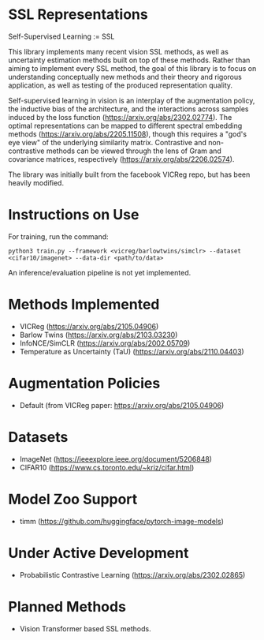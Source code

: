 # SSL Representations

Self-Supervised Learning := SSL

This library implements many recent vision SSL methods, as well as uncertainty estimation methods built on top of these methods.
Rather than aiming to implement every SSL method, the goal of this library is to focus on understanding conceptually new methods
and their theory and rigorous application, as well as testing of the produced representation quality. 

Self-supervised learning in vision is an interplay of the augmentation policy, the inductive bias of the architecture,
and the interactions across samples induced by the loss function (https://arxiv.org/abs/2302.02774).  The optimal representations can be mapped to different spectral embedding methods (https://arxiv.org/abs/2205.11508), though this requires a "god's eye view" of the underlying similarity matrix. Contrastive and non-contrastive methods can be viewed through the lens
of Gram and covariance matrices, respectively (https://arxiv.org/abs/2206.02574).

The library was initially built from the facebook VICReg repo, but has been heavily modified.

# Instructions on Use

For training, run the command:

`python3 train.py --framework <vicreg/barlowtwins/simclr> --dataset <cifar10/imagenet> --data-dir <path/to/data> `

An inference/evaluation pipeline is not yet implemented. 

# Methods Implemented

- VICReg (https://arxiv.org/abs/2105.04906)
- Barlow Twins (https://arxiv.org/abs/2103.03230)
- InfoNCE/SimCLR (https://arxiv.org/abs/2002.05709)
- Temperature as Uncertainty (TaU) (https://arxiv.org/abs/2110.04403)

# Augmentation Policies

- Default (from VICReg paper: https://arxiv.org/abs/2105.04906)

# Datasets

- ImageNet (https://ieeexplore.ieee.org/document/5206848)
- CIFAR10 (https://www.cs.toronto.edu/~kriz/cifar.html)

# Model Zoo Support

- timm (https://github.com/huggingface/pytorch-image-models)

# Under Active Development

- Probabilistic Contrastive Learning (https://arxiv.org/abs/2302.02865)

# Planned Methods

- Vision Transformer based SSL methods.




